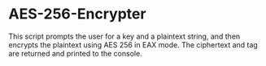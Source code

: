 # AES-256-Encrypter
This script prompts the user for a key and a plaintext string, and then encrypts the plaintext using AES 256 in EAX mode. The ciphertext and tag are returned and printed to the console.
